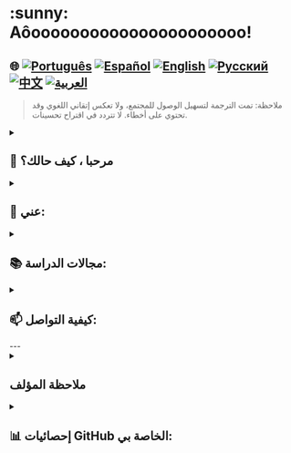 <h1>:sunny: Aôoooooooooooooooooooooo! </h1>

## 🌐 [![Português](https://img.shields.io/badge/Português-green)](https://github.com/SamuelRocha91/SamuelRocha91/blob/main/README.md) [![Español](https://img.shields.io/badge/Español-yellow)](https://github.com/SamuelRocha91/SamuelRocha91/blob/main/README_SP.MD) [![English](https://img.shields.io/badge/English-blue)](https://github.com/SamuelRocha91/SamuelRocha91/blob/main/README_EN.MD) [![Русский](https://img.shields.io/badge/Русский-lightgrey)](https://github.com/SamuelRocha91/SamuelRocha91/blob/main/README_язык.md) [![中文](https://img.shields.io/badge/中文-red)](https://github.com/SamuelRocha91/SamuelRocha91/blob/main/README_华语.md) [![العربية](https://img.shields.io/badge/العربية-orange)](https://github.com/SamuelRocha91/SamuelRocha91/blob/main/README_ar.md)
> ملاحظة: تمت الترجمة لتسهيل الوصول للمجتمع، ولا تعكس إتقاني اللغوي وقد تحتوي على أخطاء. لا تتردد في اقتراح تحسينات.


<details>
<summary> <h2>👋 مرحبا ، كيف حالك؟ </h2> </summary>
<br>

<div>
  <p>ماذا يمكنني مساعدتك؟ </p>
  <p>GitHub الخاص بي في حالة تغيير مستمر 🏃</p>
  <p>فيما يلي المعايير الحالية للمستودع (أو قيد التنفيذ🫠️)</p>

<summary><h2> 🎭️ مشاريع React </h2> </summary>

  - 🌶️ [تطبيق الوصفات](https://github.com/SamuelRocha91/ProjectRecipesApp/blob/main/README_ar.md)
- 🎮 [Trivia](https://github.com/SamuelRocha91/trivia_game/blob/main/README_ar.md)
- 🐣 [Pokedex](https://github.com/SamuelRocha91/pokedex/blob/main/README_ar.md)
- 🏪 [متجر على الإنترنت للواجهة الأمامية](https://github.com/SamuelRocha91/project-frontend-online-store/blob/main/README_ar.md)
- 👛 [منظم النفقات](https://github.com/SamuelRocha91/project-trybewallet/blob/main/README_ar.md)

<summary><h2> 🪢️ مشاريع Node </h2> </summary>

- 🗡️ [Trybe Smith](https://github.com/SamuelRocha91/TrybeSmith/blob/main/README_ar.md)
- 🪧 [Blogs Api](https://github.com/SamuelRocha91/BlogsApi/blob/main/README_ar.md)
- 🐉 [Trybers and Dragons](https://github.com/SamuelRocha91/trybeAndDragons/blob/main/README_ar.md)
- ⚽ [Typescript FootBall API](https://github.com/SamuelRocha91/trybeFutebolClube/blob/main/README_ar.md)

<summary><h2> 👶️ مشاريع المبتدئين </h2> </summary>

- 🖥️ [Binary Converter](https://github.com/SamuelRocha91/Bin2Dec/blob/main/README_ar.md)
- 🎨 [Pixels Art](https://github.com/SamuelRocha91/PixelsArt/blob/main/README_ar.md)
- 📝 [Todo List](https://github.com/SamuelRocha91/TodoList/blob/main/README_ar.md)
- 🧮 [Calculator](https://github.com/SamuelRocha91/calculator/blob/main/README_ar.md)
- 🦖 [Meme generator](https://github.com/SamuelRocha91/memeGenerator/blob/main/README_ar.md)
- 🪐 [Star Wars Planets](https://github.com/SamuelRocha91/javascriptStarWarsPlanets/blob/main/README_ar.md)

<summary><h2> 🔋️ مشاريع Full-Stack </h2> </summary>

### Delivery
  - 💎 [Delivery Backend](https://github.com/SamuelRocha91/delivery_back/blob/main/README_ar.md) - تطبيق الباكند في Rails لمنصة التوصيل
  - 🛒 [Consumy Application](https://github.com/SamuelRocha91/consumy/blob/main/README_ar.md) - تطبيق المستهلك
  - 👨‍💼 [Seller Application](https://github.com/SamuelRocha91/seller_application/blob/main/README_ar.md) - تطبيق البائع
  - 💲 [Paymenty API](https://github.com/SamuelRocha91/paymenty/blob/main/README_ar.md) - واجهة برمجة التطبيقات للدفع

### قياس API
  - 📏 [React Precision Application](https://github.com/SamuelRocha91/precisionReactApplication/blob/main/README_ar.md) - واجهة لتسجيل قياسات الغاز والماء
  - 🤖 [Node API](https://github.com/SamuelRocha91/apiMeasureWaterAndGas/blob/main/README_ar.md) - واجهة برمجة التطبيقات لتسجيل القياسات والاستهلاك

<hr/>
<summary><h2> ☕️ مشاريع Java </h2> </summary>

- 🌾 [مشروع Agrix Java - إدارة المزارع](https://github.com/SamuelRocha91/Agrix/blob/main/README_ar.md) 
- 🏛️ [محدد المتحف](https://github.com/SamuelRocha91/localizadorDeMuseus/blob/main/README_ar.md)
- 📃 [قواعد التقدم](https://github.com/SamuelRocha91/project_rule_of_progression/blob/main/README_ar.md)
- 🗳️ [نظام التصويت](https://github.com/SamuelRocha91/sistemaDeVotacao/blob/main/README_ar.md)

<summary><h2> 📱️ مشاريع Kotlin </h2> </summary>

- 📜 [القائمة الافتراضية](https://github.com/SamuelRocha91/kotlinVirtualMenu/blob/main/README_ar.md)
-  ☀️ [تطبيق الطقس](https://github.com/SamuelRocha91/kotlinWeatherApp/blob/main/README_ar.md)
- 💱 [سعر صرف Kotlin](https://github.com/SamuelRocha91/kotlinExchangeRate/blob/main/README_ar.md)
- 👤 [تسجيل الدخول الاجتماعي](https://github.com/SamuelRocha91/kotlinLoginSocial/blob/main/README_ar.md)

<summary><h2> 🔴️ مشاريع Ruby </h2> </summary>

- 📽️ [Rails Movie](https://github.com/SamuelRocha91/rails_movies_catalog/blob/main/README_ar.md)
- 👩‍⚖️[تمارين Odin](https://github.com/SamuelRocha91/ruby_exercises/blob/main/README_ar.md)

<summary><h2> 🎲️ قواعد البيانات </h2> </summary>

- 🚗️ [إيجار السيارات](https://github.com/SamuelRocha91/dbRentalCar/blob/main/README_ar.md)

<summary><h2> 🐍️ مشاريع Python </h2> </summary>

- 7⃣️ [الخوارزميات](https://github.com/SamuelRocha91/Algorithms/blob/main/README_ar.md)
- 🍲️ [طلبات المطعم](https://github.com/SamuelRocha91/restaurantOrders/blob/main/README_ar.md)
-  ✍️ [البرامج النصية](https://github.com/SamuelRocha91/scripts/blob/main/README_ar.md)
- 🕵️‍♀️ [Trybe ليست Google](https://github.com/SamuelRocha91/trybeIsNotGoogle/blob/main/README_ar.md)

</details>

<details>

<summary><h2>🧑 عني:</h2></summary>
<p>صموئيل روشا، من باهيا🇧🇷، سوتروبوليتانو⚫🔴 ومطور ويب.</p>

[![Full-Stack Web Development Course](https://img.shields.io/badge/-Certified_Web_Developer-blue?style=flat&logo=google-chrome&logoColor=white)](https://www.credential.net/ad5e0984-fa07-41b0-a50b-51cb25fd0010#gs.ffccza)
[![Certified Java Developer](https://img.shields.io/badge/-Certified_Java_Developer-red?style=flat&logo=java&logoColor=white)](https://www.credential.net/b0eedfe8-4280-4cc4-b832-49f1d9426664#gs.ffcj0a)
[![JavaScript Algorithms and Data Structures](https://img.shields.io/badge/-JavaScript_Algorithms_and_Data_Structures-yellow?style=flat&logo=javascript&logoColor=white)](https://www.freecodecamp.org/certification/Sam_sr91/javascript-algorithms-and-data-structures)

</details>

<details>
<summary><h2>📚 مجالات الدراسة:</h2></summary>
<ul>
  <li>🖥️ الواجهة الأمامية: Vue.js، React.js</li>
  <li>📡 الواجهة الخلفية: Node.js، Spring Framework، Ruby on Rails</li>
  <li>📖 لغات البرمجة: Java، JavaScript، TypeScript</li>
  <li>💡 تقنيات أخرى: Docker، MySQL، Express، Redux، Jest، JUnit</li>
</ul>
</details>
<details>
<summary><h2>📫 كيفية التواصل:</h2></summary>
<ul>
  <li>💼 <a href="https://www.linkedin.com/in/samuel-rocha-88278224a/" target="_blank">LinkedIn</a></li>
  <li>📱 <a href="https://wa.me/71992594946" target="_blank">WhatsApp</a></li>
  <li>📧 <a href="mailto:samuel_sr@hotmail.com.br">البريد الإلكتروني</a></li>
  <li>💬 Discord: samuelrocha91#1543</li>
</ul>
</details>
---

<details>
<summary><h2> ملاحظة المؤلف</h2></summary>
 <div style="border: 1px solid #ddd; border-radius: 8px; padding: 16px; background-color: #f9f9f9; margin-top: 8px;">
    <p style="line-height: 1.6; color: #555; font-size: 1.1em; margin: 0; text-align:center">
      أطلب عذركم على وفرة الألوان والرموز التعبيرية التي تعرضتم لها. كانت طريقتي المتواضعة والمزعجة في محاولة جذب انتباهكم لجهودي وتفاني. آمل أن يتمكن على الأقل بعض الأطفال الذين تعرفهم من قراءة النص والموافقة على هذه الفوضى. شكرًا لكم!
    </p>
  </div>
</details>

<details>
<summary><h2>📊 إحصائيات GitHub الخاصة بي:</h2></summary>

[![SamuelRocha91 GitHub stats](https://github-readme-stats.vercel.app/api?username=SamuelRocha91)](https://github.com/SamuelRocha91/github-readme-stats)
![Top Langs](https://github-readme-stats.vercel.app/api/top-langs/?username=SamuelRocha91&langs_count=8&layout=compact)

![](https://api.visitorbadge.io/api/VisitorHit?user=SamuelRocha91&repo=SamuelRocha91-visitors-badge&countColor=%237B1E7A)
</details>
